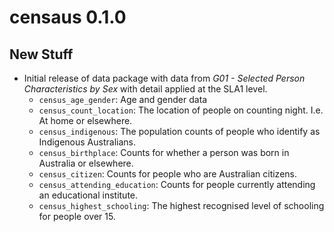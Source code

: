 # censaus 0.1.0

## New Stuff

* Initial release of data package with data from _G01 - Selected Person Characteristics by Sex_ with detail applied at the SLA1 level.
    * `census_age_gender`: Age and gender data
    * `census_count_location`: The location of people on counting night. I.e. At home or elsewhere.
    * `census_indigenous`: The population counts of people who identify as Indigenous Australians.
    * `census_birthplace`: Counts for whether a person was born in Australia or elsewhere.
    * `census_citizen`: Counts for people who are Australian citizens.
    * `census_attending_education`: Counts for people currently attending an educational institute.
    * `census_highest_schooling`: The highest recognised level of schooling for people over 15.

